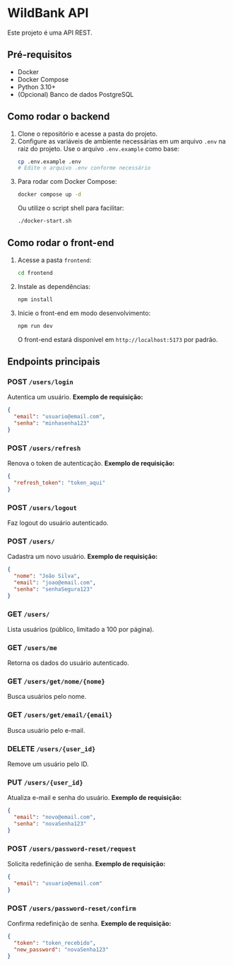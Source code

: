 # WildBank API

Este projeto é uma API REST.

## Pré-requisitos
- Docker
- Docker Compose
- Python 3.10+
- (Opcional) Banco de dados PostgreSQL

## Como rodar o backend
1. Clone o repositório e acesse a pasta do projeto.
2. Configure as variáveis de ambiente necessárias em um arquivo `.env` na raiz do projeto. Use o arquivo `.env.example` como base:
   ```bash
   cp .env.example .env
   # Edite o arquivo .env conforme necessário
   ```
3. Para rodar com Docker Compose:
   ```bash
   docker compose up -d
   ```
   Ou utilize o script shell para facilitar:
   ```bash
   ./docker-start.sh
   ```

## Como rodar o front-end
1. Acesse a pasta `frontend`:
   ```bash
   cd frontend
   ```
2. Instale as dependências:
   ```bash
   npm install
   ```
3. Inicie o front-end em modo desenvolvimento:
   ```bash
   npm run dev
   ```
   O front-end estará disponível em `http://localhost:5173` por padrão.

## Endpoints principais

### POST `/users/login`
Autentica um usuário.
**Exemplo de requisição:**
```json
{
  "email": "usuario@email.com",
  "senha": "minhasenha123"
}
```

### POST `/users/refresh`
Renova o token de autenticação.
**Exemplo de requisição:**
```json
{
  "refresh_token": "token_aqui"
}
```

### POST `/users/logout`
Faz logout do usuário autenticado.

### POST `/users/`
Cadastra um novo usuário.
**Exemplo de requisição:**
```json
{
  "nome": "João Silva",
  "email": "joao@email.com",
  "senha": "senhaSegura123"
}
```

### GET `/users/`
Lista usuários (público, limitado a 100 por página).

### GET `/users/me`
Retorna os dados do usuário autenticado.

### GET `/users/get/nome/{nome}`
Busca usuários pelo nome.

### GET `/users/get/email/{email}`
Busca usuário pelo e-mail.

### DELETE `/users/{user_id}`
Remove um usuário pelo ID.

### PUT `/users/{user_id}`
Atualiza e-mail e senha do usuário.
**Exemplo de requisição:**
```json
{
  "email": "novo@email.com",
  "senha": "novaSenha123"
}
```

### POST `/users/password-reset/request`
Solicita redefinição de senha.
**Exemplo de requisição:**
```json
{
  "email": "usuario@email.com"
}
```

### POST `/users/password-reset/confirm`
Confirma redefinição de senha.
**Exemplo de requisição:**
```json
{
  "token": "token_recebido",
  "new_password": "novaSenha123"
}
```
